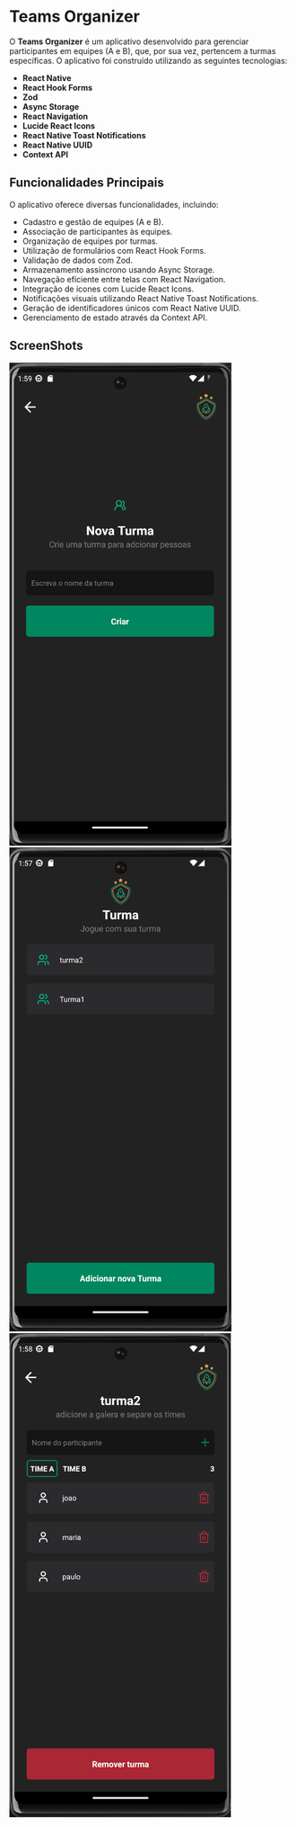 # Teams Organizer

O **Teams Organizer** é um aplicativo desenvolvido para gerenciar participantes em equipes (A e B), que, por sua vez, pertencem a turmas específicas. O aplicativo foi construído utilizando as seguintes tecnologias:

- **React Native**
- **React Hook Forms**
- **Zod**
- **Async Storage**
- **React Navigation**
- **Lucide React Icons**
- **React Native Toast Notifications**
- **React Native UUID**
- **Context API**

## Funcionalidades Principais

O aplicativo oferece diversas funcionalidades, incluindo:

- Cadastro e gestão de equipes (A e B).
- Associação de participantes às equipes.
- Organização de equipes por turmas.
- Utilização de formulários com React Hook Forms.
- Validação de dados com Zod.
- Armazenamento assíncrono usando Async Storage.
- Navegação eficiente entre telas com React Navigation.
- Integração de ícones com Lucide React Icons.
- Notificações visuais utilizando React Native Toast Notifications.
- Geração de identificadores únicos com React Native UUID.
- Gerenciamento de estado através da Context API.

## ScreenShots

![App Screenshot](https://github.com/v1ct0rbr/teams-organizer/blob/main/assets/Nova%20pasta/img01.png?raw=true)
![App Screenshot](https://github.com/v1ct0rbr/teams-organizer/blob/main/assets/Nova%20pasta/img02.png?raw=true)
![App Screenshot](https://github.com/v1ct0rbr/teams-organizer/blob/main/assets/Nova%20pasta/img03.png?raw=true)